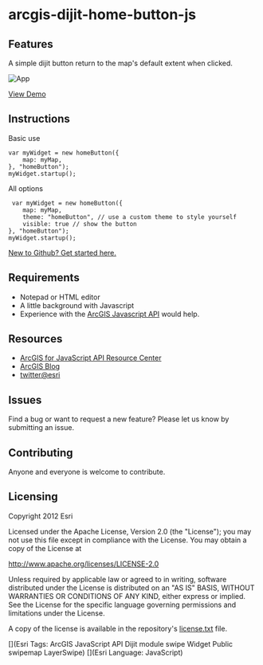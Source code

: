 # arcgis-dijit-home-button-js

## Features
A simple dijit button return to the map's default extent when clicked.

![App](https://raw.github.com/driskull/arcgis-dijit-home-button-js/master/images/demo.png)

[View Demo](http://driskull.github.com/arcgis-dijit-home-button-js/)

## Instructions

Basic use

    var myWidget = new homeButton({
        map: myMap,
    }, "homeButton");
    myWidget.startup();
    
All options
    
     var myWidget = new homeButton({
        map: myMap,
        theme: "homeButton", // use a custom theme to style yourself
        visible: true // show the button
    }, "homeButton");
    myWidget.startup();


 [New to Github? Get started here.](https://github.com/)

## Requirements

* Notepad or HTML editor
* A little background with Javascript
* Experience with the [ArcGIS Javascript API](http://www.esri.com/) would help.

## Resources

* [ArcGIS for JavaScript API Resource Center](http://help.arcgis.com/en/webapi/javascript/arcgis/index.html)
* [ArcGIS Blog](http://blogs.esri.com/esri/arcgis/)
* [twitter@esri](http://twitter.com/esri)

## Issues

Find a bug or want to request a new feature?  Please let us know by submitting an issue.

## Contributing

Anyone and everyone is welcome to contribute.

## Licensing
Copyright 2012 Esri

Licensed under the Apache License, Version 2.0 (the "License");
you may not use this file except in compliance with the License.
You may obtain a copy of the License at

   http://www.apache.org/licenses/LICENSE-2.0

Unless required by applicable law or agreed to in writing, software
distributed under the License is distributed on an "AS IS" BASIS,
WITHOUT WARRANTIES OR CONDITIONS OF ANY KIND, either express or implied.
See the License for the specific language governing permissions and
limitations under the License.

A copy of the license is available in the repository's [license.txt](https://raw.github.com/Esri/arcgis-dijit-home-button-js/master/license.txt) file.

[](Esri Tags: ArcGIS JavaScript API Dijit module swipe Widget Public swipemap LayerSwipe)
[](Esri Language: JavaScript)
